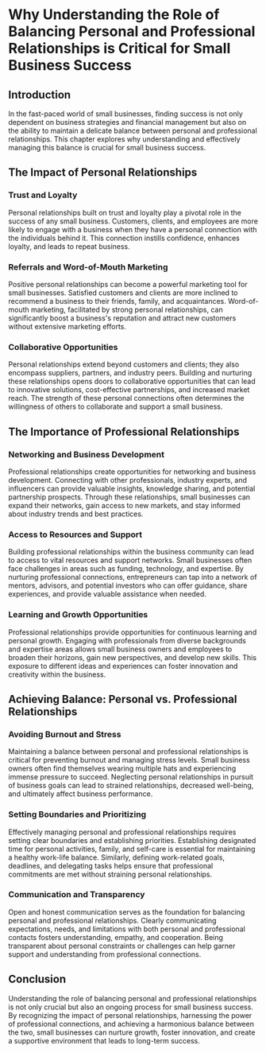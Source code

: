 # Why Understanding the Role of Balancing Personal and Professional Relationships is Critical for Small Business Success

## Introduction

In the fast-paced world of small businesses, finding success is not only dependent on business strategies and financial management but also on the ability to maintain a delicate balance between personal and professional relationships. This chapter explores why understanding and effectively managing this balance is crucial for small business success.

## The Impact of Personal Relationships

### Trust and Loyalty

Personal relationships built on trust and loyalty play a pivotal role in the success of any small business. Customers, clients, and employees are more likely to engage with a business when they have a personal connection with the individuals behind it. This connection instills confidence, enhances loyalty, and leads to repeat business.

### Referrals and Word-of-Mouth Marketing

Positive personal relationships can become a powerful marketing tool for small businesses. Satisfied customers and clients are more inclined to recommend a business to their friends, family, and acquaintances. Word-of-mouth marketing, facilitated by strong personal relationships, can significantly boost a business's reputation and attract new customers without extensive marketing efforts.

### Collaborative Opportunities

Personal relationships extend beyond customers and clients; they also encompass suppliers, partners, and industry peers. Building and nurturing these relationships opens doors to collaborative opportunities that can lead to innovative solutions, cost-effective partnerships, and increased market reach. The strength of these personal connections often determines the willingness of others to collaborate and support a small business.

## The Importance of Professional Relationships

### Networking and Business Development

Professional relationships create opportunities for networking and business development. Connecting with other professionals, industry experts, and influencers can provide valuable insights, knowledge sharing, and potential partnership prospects. Through these relationships, small businesses can expand their networks, gain access to new markets, and stay informed about industry trends and best practices.

### Access to Resources and Support

Building professional relationships within the business community can lead to access to vital resources and support networks. Small businesses often face challenges in areas such as funding, technology, and expertise. By nurturing professional connections, entrepreneurs can tap into a network of mentors, advisors, and potential investors who can offer guidance, share experiences, and provide valuable assistance when needed.

### Learning and Growth Opportunities

Professional relationships provide opportunities for continuous learning and personal growth. Engaging with professionals from diverse backgrounds and expertise areas allows small business owners and employees to broaden their horizons, gain new perspectives, and develop new skills. This exposure to different ideas and experiences can foster innovation and creativity within the business.

## Achieving Balance: Personal vs. Professional Relationships

### Avoiding Burnout and Stress

Maintaining a balance between personal and professional relationships is critical for preventing burnout and managing stress levels. Small business owners often find themselves wearing multiple hats and experiencing immense pressure to succeed. Neglecting personal relationships in pursuit of business goals can lead to strained relationships, decreased well-being, and ultimately affect business performance.

### Setting Boundaries and Prioritizing

Effectively managing personal and professional relationships requires setting clear boundaries and establishing priorities. Establishing designated time for personal activities, family, and self-care is essential for maintaining a healthy work-life balance. Similarly, defining work-related goals, deadlines, and delegating tasks helps ensure that professional commitments are met without straining personal relationships.

### Communication and Transparency

Open and honest communication serves as the foundation for balancing personal and professional relationships. Clearly communicating expectations, needs, and limitations with both personal and professional contacts fosters understanding, empathy, and cooperation. Being transparent about personal constraints or challenges can help garner support and understanding from professional connections.

## Conclusion

Understanding the role of balancing personal and professional relationships is not only crucial but also an ongoing process for small business success. By recognizing the impact of personal relationships, harnessing the power of professional connections, and achieving a harmonious balance between the two, small businesses can nurture growth, foster innovation, and create a supportive environment that leads to long-term success.
